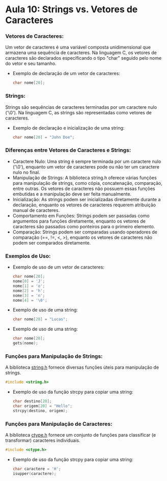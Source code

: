 # Aula 10: Strings vs. Vetores de Caracteres

### Vetores de Caracteres:
Um vetor de caracteres é uma variável composta unidimensional que armazena uma sequência de caracteres.
Na linguagem C, os vetores de caracteres são declarados especificando o tipo "char" seguido pelo nome do vetor e seu tamanho.
- Exemplo de declaração de um vetor de caracteres:
   ```C
   char nome[20];
    ```

### Strings:
Strings são sequências de caracteres terminadas por um caractere nulo ('\0').
Na linguagem C, as strings são representadas como vetores de caracteres.
- Exemplo de declaração e inicialização de uma string:
   ```C
   char nome[20] = "John Doe";
   ```

### Diferenças entre Vetores de Caracteres e Strings:
   - Caractere Nulo: Uma string é sempre terminada por um caractere nulo ('\0'), enquanto um vetor de caracteres pode ou não ter um caractere nulo no final.
   - Manipulação de Strings: A biblioteca string.h oferece várias funções para manipulação de strings, como cópia, concatenação, comparação, entre outras. Os vetores de caracteres não possuem essas funções embutidas e a manipulação deve ser feita manualmente.
   - Inicialização: As strings podem ser inicializadas diretamente durante a declaração, enquanto os vetores de caracteres requerem atribuição manual de caracteres.
   - Comportamento em Funções: Strings podem ser passadas como argumentos para funções diretamente, enquanto os vetores de caracteres são passados como ponteiros para o primeiro elemento.
   - Comparação: Strings podem ser comparadas usando operadores de comparação (==, !=, <, >), enquanto os vetores de caracteres não podem ser comparados diretamente.

### Exemplos de Uso:
- Exemplo de uso de um vetor de caracteres:
  ```C
  char nome[20];
  nome[0] = 'J';
  nome[1] = 'o';
  nome[2] = 'h';
  nome[3] = 'n';
  nome[4] = '\0';
  ```

 - Exemplo de uso de uma string:
   ```C
   char nome[20] = "Lucas";
   ```

 - Exemplo de uso de uma string:
   ```C
   char nome[20];
   gets(nome);
   ```

### Funções para Manipulação de Strings:
A biblioteca [string.h](https://www.programiz.com/c-programming/library-function/string.h) fornece diversas funções úteis para manipulação de strings.
```C
#include <string.h>
```
- Exemplo de uso da função strcpy para copiar uma string:
   ```C
   char destino[20];
   char origem[20] = "Hello";
   strcpy(destino, origem);
   ```

### Funções para Manipulação de Caracteres:
A biblioteca [ctype.h](https://www.programiz.com/c-programming/library-function/ctype.h) fornece um conjunto de funções para classificar (e transformar) caracteres individuais.
```C
#include <ctype.h>
```
- Exemplo de uso da função strcpy para copiar uma string:
   ```C
   char caractere = 'H';
   isupper(caractere);
   ```

